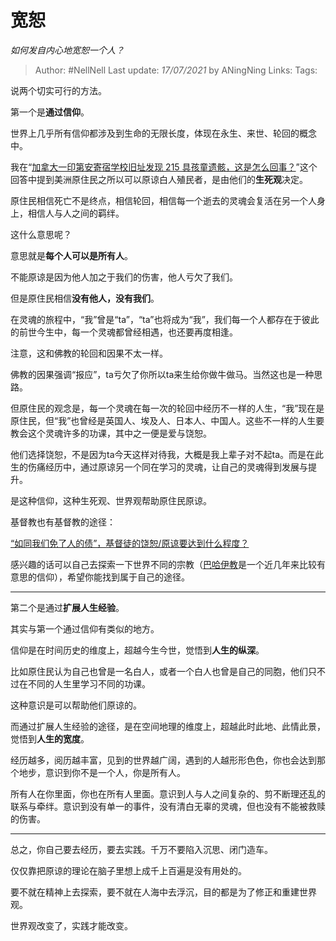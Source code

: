 # 宽恕
*如何发自内心地宽恕一个人？*

> Author: #NellNell 
Last update: *17/07/2021* by ANingNing
Links:
Tags: 
  

说两个切实可行的方法。

第一个是**通过信仰**。

世界上几乎所有信仰都涉及到生命的无限长度，体现在永生、来世、轮回的概念中。

我在“[加拿大一印第安寄宿学校旧址发现 215 具孩童遗骸，这是怎么回事？](https://www.zhihu.com/question/462022143/answer/1914423053)”这个回答中提到美洲原住民之所以可以原谅白人殖民者，是由他们的**生死观**决定。

原住民相信死亡不是终点，相信轮回，相信每一个逝去的灵魂会复活在另一个人身上，相信人与人之间的羁绊。

这什么意思呢？

意思就是**每个人可以是所有人**。

不能原谅是因为他人加之于我们的伤害，他人亏欠了我们。

但是原住民相信**没有他人，没有我们**。

在灵魂的旅程中，“我”曾是“ta”，“ta”也将成为“我”，我们每一个人都存在于彼此的前世今生中，每一个灵魂都曾经相遇，也还要再度相逢。

注意，这和佛教的轮回和因果不太一样。

佛教的因果强调“报应”，ta亏欠了你所以ta来生给你做牛做马。当然这也是一种思路。

但原住民的观念是，每一个灵魂在每一次的轮回中经历不一样的人生，“我”现在是原住民，但“我”也曾经是英国人、埃及人、日本人、中国人。这些不一样的人生要教会这个灵魂许多的功课，其中之一便是爱与饶恕。

他们选择饶恕，不是因为ta今天这样对待我，大概是我上辈子对不起ta。而是在此生的伤痛经历中，通过原谅另一个同在学习的灵魂，让自己的灵魂得到发展与提升。

是这种信仰，这种生死观、世界观帮助原住民原谅。

基督教也有基督教的途径：

[“如同我们免了人的债”，基督徒的饶恕/原谅要达到什么程度？](https://www.zhihu.com/question/58968357/answer/617756386)

感兴趣的话可以自己去探索一下世界不同的宗教（[巴哈伊教](https://www.zhihu.com/question/20534273/answer/359193277)是一个近几年来比较有意思的信仰），希望你能找到属于自己的途径。

---

第二个是通过**扩展人生经验**。

其实与第一个通过信仰有类似的地方。

信仰是在时间历史的维度上，超越今生今世，觉悟到**人生的纵深**。

比如原住民认为自己也曾是一名白人，或者一个白人也曾是自己的同胞，他们只不过在不同的人生里学习不同的功课。

这种意识是可以帮助他们原谅的。

而通过扩展人生经验的途径，是在空间地理的维度上，超越此时此地、此情此景，觉悟到**人生的宽度**。

经历越多，阅历越丰富，见到的世界越广阔，遇到的人越形形色色，你也会达到那个地步，意识到你不是一个人，你是所有人。

所有人在你里面，你也在所有人里面。意识到人与人之间复杂的、剪不断理还乱的联系与牵绊。意识到没有单一的事件，没有清白无辜的灵魂，但也没有不能被救赎的伤害。

---

总之，你自己要去经历，要去实践。千万不要陷入沉思、闭门造车。

仅仅靠把原谅的理论在脑子里想上成千上百遍是没有用处的。

要不就在精神上去探索，要不就在人海中去浮沉，目的都是为了修正和重建世界观。

世界观改变了，实践才能改变。